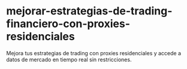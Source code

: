 # mejorar-estrategias-de-trading-financiero-con-proxies-residenciales
Mejora tus estrategias de trading con proxies residenciales y accede a datos de mercado en tiempo real sin restricciones.
